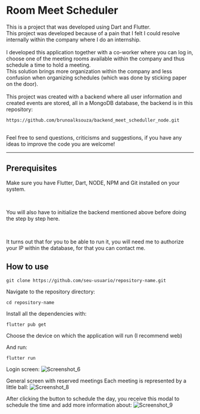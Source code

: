 # Room Meet Scheduler

<p>
This is a project that was developed using Dart and Flutter.
<br>
This project was developed because of a pain that I felt I could resolve internally within the company where I do an internship. 
<br>
<br>
I developed this application together with a co-worker where you can log in, choose one of the meeting rooms available within the company and thus schedule a time to hold a meeting.
<br>
This solution brings more organization within the company and less confusion when organizing schedules (which was done by sticking paper on the door).
<br>
<br>
This project was created with a backend where all user information and created events are stored, all in a MongoDB database, the backend is in this repository:
  
```
https://github.com/brunoalksouza/backend_meet_scheduller_node.git
```

<br>
Feel free to send questions, criticisms and suggestions, if you have any ideas to improve the code you are welcome!
</p>

---

## Prerequisites
<p>
Make sure you have Flutter, Dart, NODE, NPM and Git installed on your system.
</p>
<br>
<p>
You will also have to initialize the backend mentioned above before doing the step by step here.
</p>
<br>
<p>
It turns out that for you to be able to run it, you will need me to authorize your IP within the database, for that you can contact me.
</p>

## How to use

```
git clone https://github.com/seu-usuario/repository-name.git
```

<p>
Navigate to the repository directory:
</p>

```
cd repository-name
```

<p>
Install all the dependencies with:
</p>

```
flutter pub get
```

<p>
Choose the device on which the application will run (I recommend web)
</p>

<p>
And run:
</p>

```
flutter run
```

Login screen:
![Screenshot_6](https://github.com/brunoalksouza/room_meet_scheduler_flutter/assets/80255960/8cf14522-1a05-41ee-91d9-3aff718b15c5)

General screen with reserved meetings
Each meeting is represented by a little ball:
![Screenshot_8](https://github.com/brunoalksouza/room_meet_scheduler_flutter/assets/80255960/eeaa8a25-5a93-44a6-89b3-f97488a40a89)

After clicking the button to schedule the day, you receive this modal to schedule the time and add more information about:
![Screenshot_9](https://github.com/brunoalksouza/room_meet_scheduler_flutter/assets/80255960/d07b3ce9-4c2a-48e8-b307-081a47fa2155)


